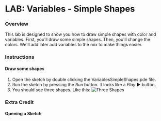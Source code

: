 # LAB: Variables - Simple Shapes

### Overview

This lab is designed to show you how to draw simple shapes with color and variables. First, you'll draw some simple shapes. Then, you'll change the colors. We'll add later add variables to the mix to make things easier.

### Instructions

#### Draw some shapes

1. Open the sketch by double clicking the VariablesSimpleShapes.pde file.
2. Run the sketch by pressing the *Run* button. It looks like a *Play* ▶ button.
3. You should see three shapes. Like this: ![Three Shapes](https://raw.github.com/PasDeChocolat/PNMProcessingWorkshop_Summer2013/master/LABS/VariablesSimpleShapes/three_shapes.png)

### Extra Credit

#### Opening a Sketch
